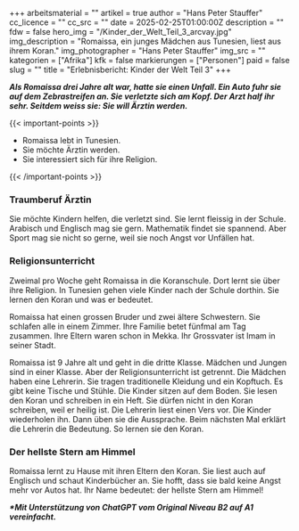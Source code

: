 +++
arbeitsmaterial = ""
artikel = true
author = "Hans Peter Stauffer"
cc_licence = ""
cc_src = ""
date = 2025-02-25T01:00:00Z
description = ""
fdw = false
hero_img = "/Kinder_der_Welt_Teil_3_arcvay.jpg"
img_description = "Romaissa, ein junges Mädchen aus Tunesien, liest aus ihrem Koran."
img_photographer = "Hans Peter Stauffer"
img_src = ""
kategorien = ["Afrika"]
kfk = false
markierungen = ["Personen"]
paid = false
slug = ""
title = "Erlebnisbericht: Kinder der Welt Teil 3"
+++

**_Als Romaissa drei Jahre alt war, hatte sie einen Unfall. Ein Auto fuhr sie auf dem Zebrastreifen an. Sie verletzte sich am Kopf. Der Arzt half ihr sehr. Seitdem weiss sie: Sie will Ärztin werden._**

{{< important-points >}}

<ul>

<li>Romaissa lebt in Tunesien.</li>

<li>Sie möchte Ärztin werden.</li>

<li>Sie interessiert sich für ihre Religion.</li>

</ul>

{{< /important-points >}}

### Traumberuf Ärztin

Sie möchte Kindern helfen, die verletzt sind. Sie lernt fleissig in der Schule. Arabisch und Englisch mag sie gern. Mathematik findet sie spannend. Aber Sport mag sie nicht so gerne, weil sie noch Angst vor Unfällen hat.

### Religionsunterricht

Zweimal pro Woche geht Romaissa in die Koranschule. Dort lernt sie über ihre Religion. In Tunesien gehen viele Kinder nach der Schule dorthin. Sie lernen den Koran und was er bedeutet.

Romaissa hat einen grossen Bruder und zwei ältere Schwestern. Sie schlafen alle in einem Zimmer. Ihre Familie betet fünfmal am Tag zusammen. Ihre Eltern waren schon in Mekka. Ihr Grossvater ist Imam in seiner Stadt.

Romaissa ist 9 Jahre alt und geht in die dritte Klasse. Mädchen und Jungen sind in einer Klasse. Aber der Religionsunterricht ist getrennt. Die Mädchen haben eine Lehrerin. Sie tragen traditionelle Kleidung und ein Kopftuch. Es gibt keine Tische und Stühle. Die Kinder sitzen auf dem Boden. Sie lesen den Koran und schreiben in ein Heft. Sie dürfen nicht in den Koran schreiben, weil er heilig ist. Die Lehrerin liest einen Vers vor. Die Kinder wiederholen ihn. Dann üben sie die Aussprache. Beim nächsten Mal erklärt die Lehrerin die Bedeutung. So lernen sie den Koran.

### Der hellste Stern am Himmel

Romaissa lernt zu Hause mit ihren Eltern den Koran. Sie liest auch auf Englisch und schaut Kinderbücher an. Sie hofft, dass sie bald keine Angst mehr vor Autos hat. Ihr Name bedeutet: der hellste Stern am Himmel!

**_\*Mit Unterstützung von ChatGPT vom Original Niveau B2 auf A1 vereinfacht._**